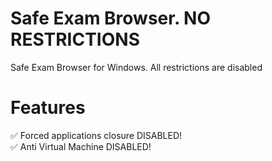 # Safe Exam Browser. NO RESTRICTIONS

Safe Exam Browser for Windows. All restrictions are disabled

# Features
✅ Forced applications closure DISABLED!<br>
✅ Anti Virtual Machine DISABLED!


